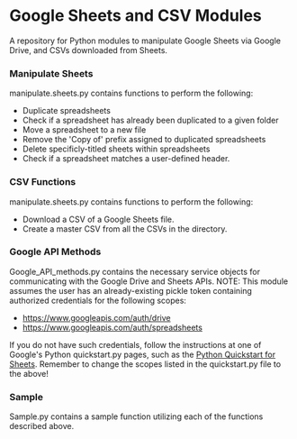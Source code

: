 # Google Sheets and CSV Modules
A repository for Python modules to manipulate Google Sheets via Google Drive, and CSVs downloaded from Sheets. 

### Manipulate Sheets
manipulate.sheets.py contains functions to perform the following:
* Duplicate spreadsheets
* Check if a spreadsheet has already been duplicated to a given folder
* Move a spreadsheet to a new file
* Remove the 'Copy of' prefix assigned to duplicated spreadsheets
* Delete specificly-titled sheets within spreadsheets
* Check if a spreadsheet matches a user-defined header.

### CSV Functions
manipulate.sheets.py contains functions to perform the following:
* Download a CSV of a Google Sheets file. 
* Create a master CSV from all the CSVs in the directory. 

### Google API Methods
Google_API_methods.py contains the necessary service objects for communicating with the Google Drive and Sheets APIs. NOTE: This module assumes the user has an already-existing pickle token containing authorized credentials for the following scopes:
* https://www.googleapis.com/auth/drive
* https://www.googleapis.com/auth/spreadsheets

If you do not have such credentials, follow the instructions at one of Google's Python quickstart.py pages, such as the [Python Quickstart for Sheets](https://developers.google.com/sheets/api/quickstart/python). Remember to change the scopes listed in the quickstart.py file to the above!

### Sample
Sample.py contains a sample function utilizing each of the functions described above. 
